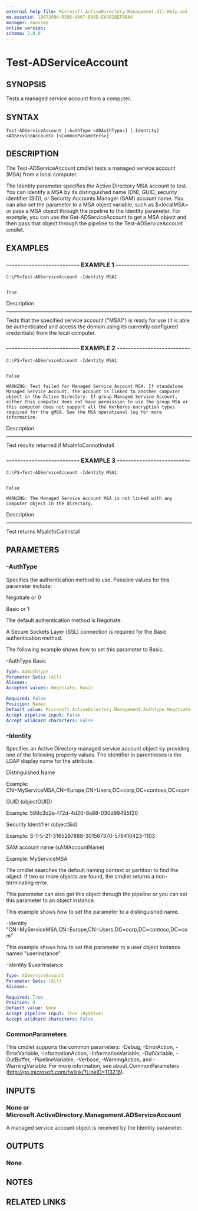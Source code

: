 ```yaml
---
external help file: Microsoft.ActiveDirectory.Management.dll-Help.xml
ms.assetid: 19072094-9595-4A07-894D-EA3B28EF8BA4
manager: dansimp
online version: 
schema: 2.0.0
---
```


# Test-ADServiceAccount

## SYNOPSIS
Tests a managed service account from a computer.

## SYNTAX

```
Test-ADServiceAccount [-AuthType <ADAuthType>] [-Identity] <ADServiceAccount> [<CommonParameters>]
```

## DESCRIPTION
The Test-ADServiceAccount cmdlet tests a managed service account (MSA) from a local computer.

The Identity parameter specifies the Active Directory MSA account to test.
You can identify a MSA by its distinguished name (DN), GUID, security identifier (SID), or Security Accounts Manager (SAM) account name.
You can also set the parameter to a MSA object variable, such as $\<localMSA\> or pass a MSA object through the pipeline to the Identity parameter.
For example, you can use the Get-ADServiceAccount to get a MSA object and then pass that object through the pipeline to the Test-ADServiceAccount cmdlet.

## EXAMPLES

### -------------------------- EXAMPLE 1 --------------------------
```
C:\PS>Test-ADServiceAccount -Identity MSA1


True
```

Description

-----------

Tests that the specified service account ("MSA1") is ready for use (it is able be authenticated and access the domain using its currently configured credentials) from the local computer.

### -------------------------- EXAMPLE 2 --------------------------
```
C:\PS>Test-ADServiceAccount -Identity MSA1


False

WARNING: Test failed for Managed Service Account MSA. If standalone Managed Service Account, the account is linked to another computer object in the Active Directory. If group Managed Service Account, either this computer does not have permission to use the group MSA or this computer does not support all the Kerberos encryption types required for the gMSA. See the MSA operational log for more information.
```

Description

-----------

Test results returned if MsaInfoCannotInstall

### -------------------------- EXAMPLE 3 --------------------------
```
C:\PS>Test-ADServiceAccount -Identity MSA1


False

WARNING: The Managed Service Account MSA is not linked with any computer object in the directory.
```

Description

-----------

Test returns MsaInfoCanInstall

## PARAMETERS

### -AuthType
Specifies the authentication method to use.
Possible values for this parameter include:

Negotiate or 0

Basic or 1

The default authentication method is Negotiate.

A Secure Sockets Layer (SSL) connection is required for the Basic authentication method.

The following example shows how to set this parameter to Basic.

-AuthType Basic

```yaml
Type: ADAuthType
Parameter Sets: (All)
Aliases: 
Accepted values: Negotiate, Basic

Required: False
Position: Named
Default value: Microsoft.ActiveDirectory.Management.AuthType.Negotiate
Accept pipeline input: False
Accept wildcard characters: False
```

### -Identity
Specifies an Active Directory managed service account object by providing one of the following property values.
The identifier in parentheses is the LDAP display name for the attribute.

Distinguished Name

Example:  CN=MyServiceMSA,CN=Europe,CN=Users,DC=corp,DC=contoso,DC=com

GUID (objectGUID)

Example: 599c3d2e-f72d-4d20-8a88-030d99495f20

Security Identifier (objectSid)

Example: S-1-5-21-3165297888-301567370-576410423-1103

SAM account name  (sAMAccountName)

Example: MyServiceMSA

The cmdlet searches the default naming context or partition to find the object.
If two or more objects are found, the cmdlet returns a non-terminating error.

This parameter can also get this object through the pipeline or you can set this parameter to an object instance.

This example shows how to set the parameter to a distinguished name.

-Identity  "CN=MyServiceMSA,CN=Europe,CN=Users,DC=corp,DC=contoso,DC=com"

This example shows how to set this parameter to a user object instance named "userInstance".

-Identity   $userInstance

```yaml
Type: ADServiceAccount
Parameter Sets: (All)
Aliases: 

Required: True
Position: 0
Default value: None
Accept pipeline input: True (ByValue)
Accept wildcard characters: False
```

### CommonParameters
This cmdlet supports the common parameters: -Debug, -ErrorAction, -ErrorVariable, -InformationAction, -InformationVariable, -OutVariable, -OutBuffer, -PipelineVariable, -Verbose, -WarningAction, and -WarningVariable. For more information, see about_CommonParameters (http://go.microsoft.com/fwlink/?LinkID=113216).

## INPUTS

### None or Microsoft.ActiveDirectory.Management.ADServiceAccount
A managed service account object is received by the Identity parameter.

## OUTPUTS

### None

## NOTES

## RELATED LINKS

